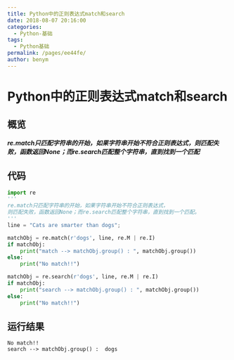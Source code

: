 ```yaml
---
title: Python中的正则表达式match和search
date: 2018-08-07 20:16:00
categories: 
  - Python-基础
tags: 
  - Python基础
permalink: /pages/ee44fe/
author: benym
---
```


# Python中的正则表达式match和search

## 概览

***re.match只匹配字符串的开始，如果字符串开始不符合正则表达式，则匹配失败，函数返回None；而re.search匹配整个字符串，直到找到一个匹配*** 

## 代码

```python
import re
'''
re.match只匹配字符串的开始，如果字符串开始不符合正则表达式，
则匹配失败，函数返回None；而re.search匹配整个字符串，直到找到一个匹配。
'''
line = "Cats are smarter than dogs";

matchObj = re.match(r'dogs', line, re.M | re.I)
if matchObj:
    print("match --> matchObj.group() : ", matchObj.group())
else:
    print("No match!!")

matchObj = re.search(r'dogs', line, re.M | re.I)
if matchObj:
    print("search --> matchObj.group() : ", matchObj.group())
else:
    print("No match!!")
```

## 运行结果

```
No match!!
search --> matchObj.group() :  dogs
```

